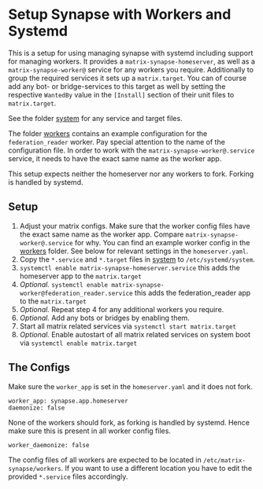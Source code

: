# Setup Synapse with Workers and Systemd

This is a setup for using managing synapse with systemd including support for managing workers. It provides a `matrix-synapse-homeserver`, as well as a `matrix-synapse-worker@` service for any workers you require. Additionally to group the required services it sets up a `matrix.target`. You can of course add any bot- or bridge-services to this target as well by setting the respective `WantedBy` value in the `[Install]` section of their unit files to `matrix.target`.

See the folder [system](system) for any service and target files.

The folder [workers](workers) contains an example configuration for the `federation_reader` worker. Pay special attention to the name of the configuration file. In order to work with the `matrix-synapse-worker@.service` service, it needs to have the exact same name as the worker app.

This setup expects neither the homeserver nor any workers to fork. Forking is handled by systemd.

## Setup

1. Adjust your matrix configs. Make sure that the worker config files have the exact same name as the worker app. Compare `matrix-synapse-worker@.service` for why. You can find an example worker config in the [workers](workers) folder. See below for relevant settings in the `homeserver.yaml`.
2. Copy the `*.service` and `*.target` files in [system](system) to `/etc/systemd/system`.
3. `systemctl enable matrix-synapse-homeserver.service` this adds the homeserver app to the `matrix.target`
4. *Optional.* `systemctl enable matrix-synapse-worker@federation_reader.service` this adds the federation_reader app to the `matrix.target`
5. *Optional.* Repeat step 4 for any additional workers you require.
6. *Optional.* Add any bots or bridges by enabling them.
7. Start all matrix related services via `systemctl start matrix.target`
8. *Optional.* Enable autostart of all matrix related services on system boot via `systemctl enable matrix.target`

## The Configs

Make sure the `worker_app` is set in the `homeserver.yaml` and it does not fork.

```
worker_app: synapse.app.homeserver
daemonize: false
```

None of the workers should fork, as forking is handled by systemd. Hence make sure this is present in all worker config files.

```
worker_daemonize: false
```

The config files of all workers are expected to be located in `/etc/matrix-synapse/workers`. If you want to use a different location you have to edit the provided `*.service` files accordingly.

